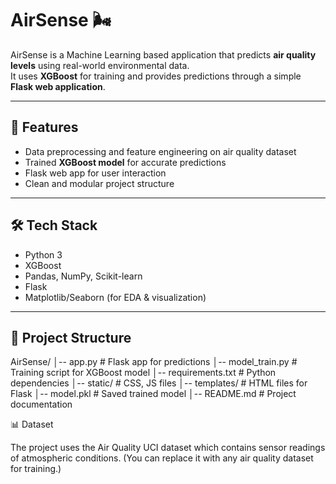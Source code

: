 # AirSense 🌬️

AirSense is a Machine Learning based application that predicts **air quality levels** using real-world environmental data.  
It uses **XGBoost** for training and provides predictions through a simple **Flask web application**.

---

## 🚀 Features
- Data preprocessing and feature engineering on air quality dataset  
- Trained **XGBoost model** for accurate predictions  
- Flask web app for user interaction  
- Clean and modular project structure  

---

## 🛠️ Tech Stack
- Python 3
- XGBoost
- Pandas, NumPy, Scikit-learn
- Flask
- Matplotlib/Seaborn (for EDA & visualization)

---

## 📂 Project Structure
AirSense/
│-- app.py # Flask app for predictions
│-- model_train.py # Training script for XGBoost model
│-- requirements.txt # Python dependencies
│-- static/ # CSS, JS files
│-- templates/ # HTML files for Flask
│-- model.pkl # Saved trained model
│-- README.md # Project documentation

📊 Dataset

The project uses the Air Quality UCI dataset which contains sensor readings of atmospheric conditions.
(You can replace it with any air quality dataset for training.)
